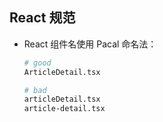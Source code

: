 ## React 规范

- React 组件名使用 Pacal 命名法：

  ```bash
  # good
  ArticleDetail.tsx

  # bad
  articleDetail.tsx
  article-detail.tsx
  ```